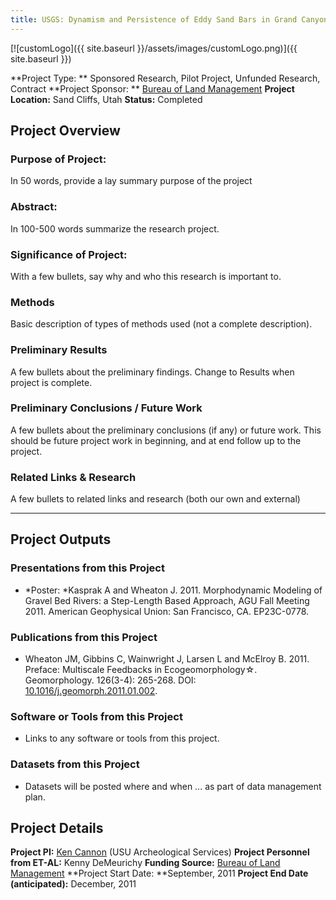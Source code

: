 ```yaml
---
title: USGS: Dynamism and Persistence of Eddy Sand Bars in Grand Canyon
---
```


[![customLogo]({{ site.baseurl }}/assets/images/customLogo.png)]({{ site.baseurl }})

**Project Type: ** Sponsored Research, Pilot Project, Unfunded Research, Contract
**Project Sponsor: ** [Bureau of Land Management](http://www.blm.gov/)
**Project Location:** Sand Cliffs, Utah
**Status:**   Completed

## Project Overview

### Purpose of Project:

In 50 words, provide a lay summary purpose of the project

### Abstract:

In 100-500 words summarize the research project.

### Significance of Project:

With a few bullets, say why and who this research is important to.

### Methods

Basic description of types of methods used (not a complete description). 

### Preliminary Results

A few bullets about the preliminary findings. Change to Results when project is complete.

### Preliminary Conclusions / Future Work

A few bullets about the preliminary conclusions (if any) or future work. This should be future project work in beginning, and at end follow up to the project.

### Related Links & Research

A few bullets to related links and research (both our own and external)

------

## Project Outputs

### Presentations from this Project

- *Poster: *Kasprak A and Wheaton J. 2011. Morphodynamic Modeling of Gravel Bed Rivers: a Step-Length Based Approach, AGU Fall Meeting 2011. American Geophysical Union: San Francisco, CA. EP23C-0778.

### Publications from this Project

- Wheaton JM, Gibbins C, Wainwright J, Larsen L and McElroy B. 2011. Preface: Multiscale Feedbacks in Ecogeomorphology☆. Geomorphology. 126(3-4): 265-268. DOI: [10.1016/j.geomorph.2011.01.002](http://dx.doi.org/10.1016/j.geomorph.2011.01.002).

### Software or Tools from this Project

- Links to any software or tools from this project.

### Datasets from this Project

- Datasets will be posted where and when ... as part of data management plan.

## Project Details

**Project PI:**  [Ken Cannon](https://anthropology.usu.edu/people/directory/cannon-ken) (USU Archeological Services)
**Project Personnel from ET-AL:** Kenny DeMeurichy
**Funding Source:** [Bureau of Land Management](http://www.blm.gov/)
**Project Start Date: **September, 2011
**Project End Date (anticipated):** December, 2011